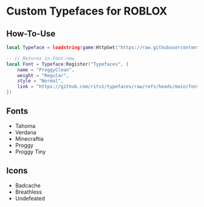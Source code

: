 # Custom Typefaces for ROBLOX
## How-To-Use
```lua
local Typeface = loadstring(game:HttpGet("https://raw.githubusercontent.com/ritv1/typefaces/refs/heads/main/Register.lua"))()

-- // Returns in Font.new
local Font = Typeface:Register("Typefaces", {
    name = "ProggyClean",
    weight = "Regular",
    style = "Normal",
    link = "https://github.com/ritv1/typefaces/raw/refs/heads/main/fonts/ProggyClean.ttf",
}) 
```

## Fonts
- Tahoma
- Verdana
- Minecraftia
- Proggy
- Proggy Tiny
## Icons
- Badcache
- Breathless
- Undefeated
